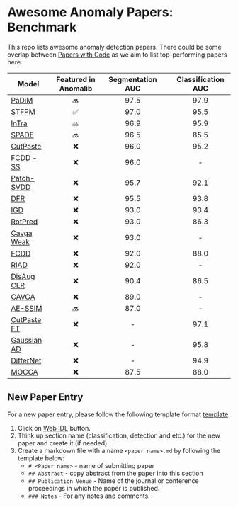 # Awesome Anomaly Papers: Benchmark

This repo lists awesome anomaly detection papers. There could be some overlap between [Papers with Code](https://paperswithcode.com/sota/anomaly-detection-on-mvtec-ad) as we aim to list top-performing papers here.

| Model                                                                                         | Featured in Anomalib | Segmentation AUC |       | Classification AUC |
| --------------------------------------------------------------------------------------------- | :------------------: | :--------------: | :---: | :----------------: |
| [PaDiM](https://paperswithcode.com/paper/padim-a-patch-distribution-modeling-framework)       |        :soon:        |       97.5       |       |        97.9        |
| [STFPM](https://paperswithcode.com/paper/student-teacher-feature-pyramid-matching-for)        |  :white_check_mark:  |       97.0       |       |        95.5        |
| [InTra](https://paperswithcode.com/paper/inpainting-transformer-for-anomaly-detection)        |        :soon:        |       96.9       |       |        95.9        |
| [SPADE](https://paperswithcode.com/paper/sub-image-anomaly-detection-with-deep-pyramid)       |        :soon:        |       96.5       |       |        85.5        |
| [CutPaste](https://paperswithcode.com/paper/cutpaste-self-supervised-learning-for-anomaly)    |         :x:          |       96.0       |       |        95.2        |
| [FCDD - SS](https://paperswithcode.com/paper/explainable-deep-one-class-classification)       |         :x:          |       96.0       |       |         -          |
| [Patch-SVDD](https://paperswithcode.com/paper/patch-svdd-patch-level-svdd-for-anomaly)        |         :x:          |       95.7       |       |        92.1        |
| [DFR](https://paperswithcode.com/paper/dfr-deep-feature-reconstruction-for)                   |         :x:          |       95.5       |       |        93.8        |
| [IGD](https://paperswithcode.com/paper/unsupervised-anomaly-detection-and)                    |         :x:          |       93.0       |       |        93.4        |
| [RotPred](https://paperswithcode.com/paper/learning-and-evaluating-representations-for-1)     |         :x:          |       93.0       |       |        86.3        |
| [Cavga Weak](https://paperswithcode.com/paper/attention-guided-anomaly-detection-and)         |         :x:          |       93.0       |       |         -          |
| [FCDD](https://paperswithcode.com/paper/explainable-deep-one-class-classification)            |         :x:          |       92.0       |       |        88.0        |
| [RIAD](https://paperswithcode.com/paper/reconstruction-by-inpainting-for-visual)              |         :x:          |       92.0       |       |         -          |
| [DisAug CLR](https://paperswithcode.com/paper/learning-and-evaluating-representations-for-1)  |         :x:          |       90.4       |       |        86.5        |
| [CAVGA](https://paperswithcode.com/paper/attention-guided-anomaly-detection-and)              |         :x:          |       89.0       |       |         -          |
| [AE-SSIM](https://paperswithcode.com/paper/mvtec-ad-a-comprehensive-real-world-dataset)       |        :soon:        |       87.0       |       |         -          |
| [CutPaste FT](https://paperswithcode.com/paper/cutpaste-self-supervised-learning-for-anomaly) |         :x:          |        -         |       |        97.1        |
| [Gaussian AD](https://paperswithcode.com/paper/modeling-the-distribution-of-normal-data-in)   |         :x:          |        -         |       |        95.8        |
| [DifferNet](https://paperswithcode.com/paper/same-same-but-differnet-semi-supervised)         |         :x:          |        -         |       |        94.9        |
| [MOCCA](https://paperswithcode.com/paper/mocca-multi-layer-one-class-classification)          |         :x:          |       87.5       |       |        88.0        |

## New Paper Entry
For a new paper entry, please follow the following template format [template](./template.md).
 1. Click on [Web IDE](https://gitlab-icv.inn.intel.com/-/ide/project/algo_rnd_team/awesome-algo-papers/edit/master) button.
 2. Think up section name (classification, detection and etc.) for the new paper and create it (if needed).
 3. Create a markdown file with a name `<paper name>.md` by following the template below:
     - `# <Paper name>` - name of submitting paper
     - `## Abstract` - copy abstract from the paper into this section
     - `## Publication Venue` - Name of the journal or conference proceedings in which the paper is published.
     - `### Notes` - For any notes and comments.
